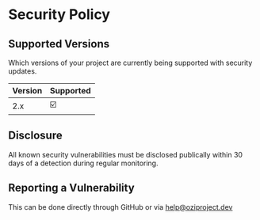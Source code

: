 # Security Policy

## Supported Versions

Which versions of your project are
currently being supported with security updates.

| Version | Supported          |
| ------- | ------------------ |
| 2.x     | ☑️                 |
<!-- policy update schedule -->

## Disclosure

All known security vulnerabilities must be disclosed publically within 30 days of a detection during regular monitoring.

## Reporting a Vulnerability

This can be done directly through GitHub or via help@oziproject.dev
